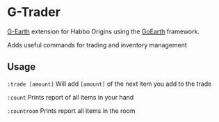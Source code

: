 # G-Trader

[G-Earth](https://github.com/sirjonasxx/G-Earth) extension for Habbo Origins using the [GoEarth](https://github.com/xabbo/goearth) framework.

Adds useful commands for trading and inventory management

## Usage
```:trade [amount]``` Will add ```[amount]``` of the next item you add to the trade

```:count``` Prints report of all items in your hand

```:countroom``` Prints report all items in the room
